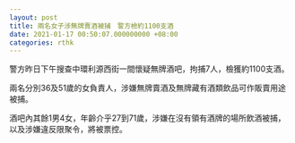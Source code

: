 ```yaml
---
layout: post
title: 兩名女子涉無牌賣酒被捕　警方檢約1100支酒
date: 2021-01-17 00:50:07.000000000 +08:00
categories: rthk
---
```


警方昨日下午搜查中環利源西街一間懷疑無牌酒吧，拘捕7人，檢獲約1100支酒。

兩名分別36及51歲的女負責人，涉嫌無牌賣酒及無牌藏有酒類飲品可作販賣用途被捕。

酒吧內其餘1男4女，年齡介乎27到71歲，涉嫌在沒有領有酒牌的場所飲酒被捕，以及涉嫌違反限聚令，將被票控。
